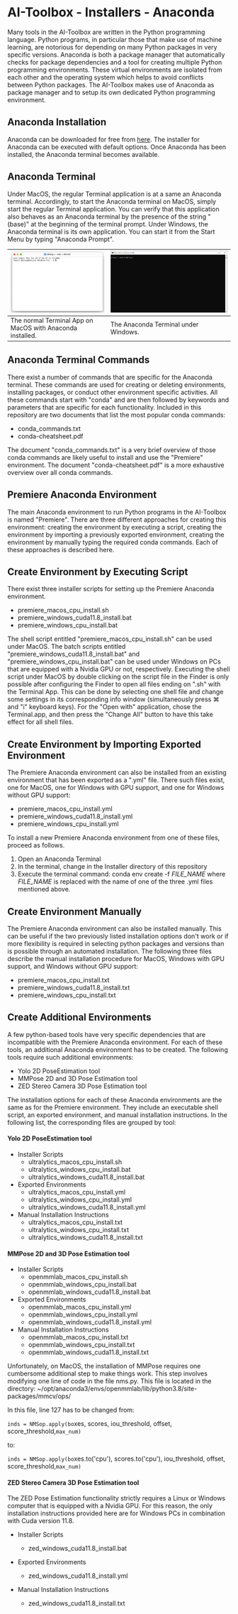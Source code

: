 # AI-Toolbox - Installers - Anaconda

Many tools in the AI-Toolbox are written in the Python programming language. Python programs, in particular those that make use of machine learning, are notorious for depending on many Python packages in very specific versions. Anaconda is both a package manager that automatically checks for package dependencies and a tool for creating multiple Python programming environments. These virtual environments are isolated from each other and the operating system which helps to avoid conflicts between Python packages. The AI-Toolbox makes use of Anaconda as package manager and to setup its own dedicated Python programming environment. 

## Anaconda Installation

Anaconda can be downloaded for free from [here](https://www.anaconda.com/download/success). The installer for Anaconda can be executed with default options. Once Anaconda has been installed, the Anaconda terminal becomes available. 

## Anaconda Terminal

Under MacOS, the regular Terminal application is at a same an Anaconda terminal. Accordingly, to start the Anaconda terminal on MacOS, simply start the regular Terminal application. You can verify that this application also behaves as an Anaconda terminal by the presence of the string "(base)" at the beginning of the terminal prompt. Under Windows, the Anaconda terminal is its own application. You can start it from the Start Menu by typing "Anaconda Prompt".

| ![Anaconda_Terminal_MacOS](docs_media/Anaconda_Terminal_MacOS.png) | <img src="docs_media/Anaconda_Terminal_Windows.png" alt="Anaconda_Terminal_Windows" style="zoom:80%;" /> |
| ------------------------------------------------------------ | ------------------------------------------------------------ |
| The normal Terminal App on MacOS with Anaconda installed.    | The Anaconda Terminal under Windows.                         |

## Anaconda Terminal Commands

There exist a number of commands that are specific for the Anaconda terminal. These commands are used for creating or deleting environments, installing packages, or conduct other environment specific activities. All these commands start with "conda" and are then followed by keywords and parameters that are specific for each functionality. Included in this repository are two documents that list the most popular conda commands: 

- conda_commands.txt
- conda-cheatsheet.pdf

The document "conda_commands.txt" is a very brief overview of those conda commands are likely useful to install and use the "Premiere" environment. The document "conda-cheatsheet.pdf" is a more exhaustive overview over all conda commands.

## Premiere Anaconda Environment

The main Anaconda environment to run Python programs in the AI-Toolbox is named "Premiere". There are three different approaches for creating this environment: creating the environment by executing a script, creating the environment by importing a previously exported environment, creating the environment by manually typing the required conda commands. Each of these approaches is described here.

## Create Environment by Executing Script

There exist three installer scripts for setting up the Premiere Anaconda environment.

- premiere_macos_cpu_install.sh
- premiere_windows_cuda11.8_install.bat
- premiere_windows_cpu_install.bat

The shell script entitled "premiere_macos_cpu_install.sh" can be used under MacOS. The batch scripts entitled "premiere_windows_cuda11.8_install.bat" and "premiere_windows_cpu_install.bat" can be used under Windows on PCs that are equipped with a Nvidia GPU or not, respectively. Executing the shell script under MacOS by double clicking on the script file in the Finder is only possible after configuring the Finder to open all files ending on ".sh" with the Terminal App. This can be done by selecting one shell file and change some settings in its corresponding info window (simultaneously press ⌘ and "i" keyboard keys). For the "Open with" application, chose the Terminal.app, and then press the "Change All" button to have this take effect for all shell files. 

## Create Environment by Importing Exported Environment

The Premiere Anaconda environment can also be installed from an existing environment that has been exported as a ".yml" file. There such files exist, one for MacOS, one for Windows with GPU support, and one for Windows without GPU support:

- premiere_macos_cpu_install.yml
- premiere_windows_cuda11.8_install.yml
- premiere_windows_cpu_install.yml

To install a new Premiere Anaconda environment from one of these files, proceed as follows.

1. Open an Anaconda Terminal
2. In the terminal, change in the Installer directory of this repository
3. Execute the terminal command: conda env create -f *FILE_NAME* where *FILE_NAME* is replaced with the name of one of the three .yml files mentioned above. 

## Create Environment Manually

The Premiere Anaconda environment can also be installed manually. This can be useful if the two previously listed installation options don't work or if more flexibility is required in selecting python packages and versions than is possible through an automated installation. The following three files describe the manual installation procedure for MacOS, Windows with GPU support, and Windows without GPU support:

- premiere_macos_cpu_install.txt
- premiere_windows_cuda11.8_install.txt
- premiere_windows_cpu_install.txt

## Create Additional Environments

A few python-based tools have very specific dependencies that are incompatible with the Premiere Anaconda environment. For each of these tools, an additional Anaconda environment has to be created. The following tools require such additional environments:

- Yolo 2D PoseEstimation tool
- MMPose 2D and 3D Pose Estimation tool
- ZED Stereo Camera 3D Pose Estimation tool

The installation options for each of these Anaconda environments are the same as for the Premiere environment. They include an executable shell script, an exported environment, and manual installation instructions. In the following list, the corresponding files are grouped by tool:

#### Yolo 2D PoseEstimation tool

- Installer Scripts
  - ultralytics_macos_cpu_install.sh
  - ultralytics_windows_cpu_install.bat
  - ultralytics_windows_cuda11.8_install.bat
- Exported Environments
  - ultralytics_macos_cpu_install.yml
  - ultralytics_windows_cpu_install.yml
  - ultralytics_windows_cuda11.8_install.yml
- Manual Installation Instructions
  - ultralytics_macos_cpu_install.txt
  - ultralytics_windows_cpu_install.txt
  - ultralytics_windows_cuda11.8_install.txt

#### MMPose 2D and 3D Pose Estimation tool

- Installer Scripts
  - openmmlab_macos_cpu_install.sh
  - openmmlab_windows_cpu_install.bat
  - openmmlab_windows_cuda11.8_install.bat
- Exported Environments
  - openmmlab_macos_cpu_install.yml
  - openmmlab_windows_cpu_install.yml
  - openmmlab_windows_cuda11.8_install.yml
- Manual Installation Instructions
  - openmmlab_macos_cpu_install.txt
  - openmmlab_windows_cpu_install.txt
  - openmmlab_windows_cuda11.8_install.txt

Unfortunately, on MacOS, the installation of MMPose requires one cumbersome additional step to make things work. This step involves modifying one line of code in the file nms.py. This file is located in the directory: ~/opt/anaconda3/envs/openmmlab/lib/python3.8/site-packages/mmcv/ops/

In this file, line 127 has to be changed from:

`inds = NMSop.apply(bo`xes, scores, iou_threshold, offset, score_threshold,`max_num)`

to: 

`inds = NMSop.apply(bo`xes.to('cpu'), scores.to('cpu'), iou_threshold, offset, score_threshold,`max_num)`

#### ZED Stereo Camera 3D Pose Estimation tool

The ZED Pose Estimation functionality strictly requires a Linux or Windows computer that is equipped with a Nvidia GPU. For this reason, the only installation instructions provided here are for Windows PCs in combination with Cuda version 11.8.

- Installer Scripts
  - zed_windows_cuda11.8_install.bat
- Exported Environments
  - zed_windows_cuda11.8_install.yml

- Manual Installation Instructions
  - zed_windows_cuda11.8_install.txt

